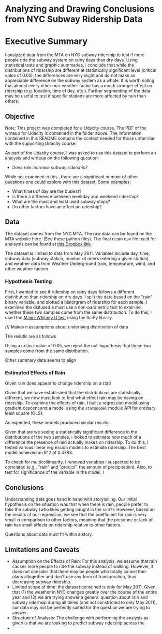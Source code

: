 # Analyzing and Drawing Conclusions from NYC Subway Ridership Data

# Executive Summary 
I analyzed data from the MTA on NYC subway ridership to test if more people ride the subway system on rainy days than dry days. Using statistical tests and graphic summaries, I conclude that while the distributions of ridership are different at statistically significant level (critical value of 0.05), the differences are very slight and do not make an appreciable difference on the subway system as a whole. It is worth noting that almost every other non-weather factor has a much stronger effect on ridership (e.g. location, time of day, etc.). Further segmenting of the data may be useful to test if specific stations are more affected by rain than others. 

## Objective
Note: This project was completed for a Udacity course. The PDF of the writeup for Udacity is contained in the folder above. The information contained in this README contains the context needed for those unfamiliar with the supporting Udacity course.   

As part of the Udacity course, I was asked to use this dataset to perform an analysis and writeup on the following question:

* *Does rain increase subway ridership?* 

While not examined in this , there are a significant number of other questions one could explore with this dataset. Some examples:
* What times of day are the busiest?
* Is there a difference between weekday and weekend ridership?
* What are the most and least used subway stops?
* Do other factors have an effect on ridership?

## Data
The dataset comes from the NYC MTA. The raw data can be found on the MTA website here. (See these python files). The final clean csv file used for analaysis can be found at [this Dropbox link](https://www.dropbox.com/s/meyki2wl9xfa7yk/turnstile_data_master_with_weather.csv). 

The dataset is limited to data from May 2011. Variables include day, time, subway data (subway station, number of riders entering a given station), and weather data from Weather Underground (rain, temperature, wind, and other weather factors

### Hypothesis Testing
First, I wanted to see if ridership on rainy days follows a different distiribution than ridership on dry days. I split the data based on the "rain" binary variable, and plotted a historgram of ridership for each sample.  I examined the dsitused a must use a non-parametric test to examine whether these two samples come from the same distribution. To do this, I used the [Mann-Whitney U test](https://en.wikipedia.org/wiki/Mann–Whitney_U_test) using the SciPy library.

/// Makes n assumptions about underlying distribution of data

The resutls are as follows

Using a critical value of 0.05, we reject the null hypothesis that these two samples come from the same distribution. 

Other summary data seems to align 



### Estimated Effects of Rain

Given rain does appear to change ridership on a stati

Given that we have established that the distributions are statistically different, we now must look to find what effect rain may be having on ridership. To examine the effects of rain, I built a regression model using gradient descent and a model using the `statsmodel` module API for ordinary least square (OLS). 

As expected, these models produced similar results. 


Given that are we seeing a statistically significant difference in the distributions of the two samples, I looked to estimate how much of a difference the presence of rain actually makes on ridership. To do this, I tested various linear regression models to estimate ridership. The best model achieved an R^2 of 0.4783. 

To check for multicollinearity, I removed variables I suspected to be correlated (e.g., "rain" and "precipi", the amount of precipitation). Also, to test for significance of the variable in the model, I 

## Conclusions
Understanding data goes hand in hand with storytelling. Our initial hypothesis on the situation was that when there is rain, people prefer to take the subway (who likes getting caught in the rain?). However, based on the results of our regression, we see that the coefficient for rain is very small in comparison to other factors, meaning that the presence or lack of rain has small effects on ridership relative to other factors. 

Questions about data must fit within a story. 

## Limitations and Caveats
* Assumption on the Effects of Rain: For this analysis, we assume that rain causes more people to ride the subway instead of walking. However, it does not consider that there may be people who totally cancel their plans altogether and don't use any form of transporation, thus decreasing subway ridership. 
* Limited scope of time: the dataset contained is only for May 2011. Given that (1) the weather in NYC changes greatly over the course of the entire year and (2) we are trying answer a general question about rain and subway riderhsip during all times (and not constricted to only May 2011), our data may not be perfectly suited for the question we are trying to answer. 
* Structure of Analysis: The challenge with performing the analysis as given is that we are looking to predict subway ridership across the 
*




